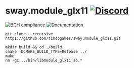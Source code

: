 # sway.module_glx11 [![Discord](https://discordapp.com/api/guilds/402238411639095297/widget.png)](https://discord.gg/vCMcgwQ)

[![BCH compliance](https://bettercodehub.com/edge/badge/timcogames/sway.module_glx11?branch=master)](https://bettercodehub.com/)
[![Documentation](https://codedocs.xyz/timcogames/sway.module_glx11.svg)](https://codedocs.xyz/timcogames/sway.module_glx11/)

```console
git clone --recursive https://github.com/timcogames/sway.module_glx11.git
```

```console
mkdir build && cd ./build
cmake -DCMAKE_BUILD_TYPE=Release ../
make
nm -gC ../bin/libmodule_glx11.so.*
```
